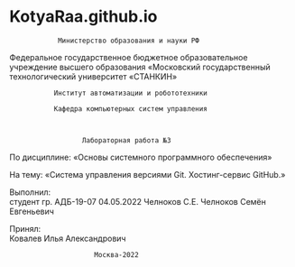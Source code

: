 # KotyaRaa.github.io
                Министерство образования и науки РФ
Федеральное государственное бюджетное образовательное учреждение 
                        высшего образования 
«Московский государственный технологический университет «СТАНКИН»

               Институт автоматизации и робототехники

               Кафедра компьютерных систем управления



                      Лабораторная работа №3   


По дисциплине: «Основы системного программного обеспечения»

На тему: «Система управления версиями Git. Хостинг-сервис GitHub.»


Выполнил:                 
студент гр.     АДБ-19-07  04.05.2022   Челноков С.Е.  Челноков Семён Евгеньевич

                                                                                                         
Принял:  
                                                    Ковалев Илья Александрович



                         Москва-2022
